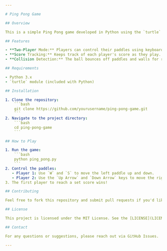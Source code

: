 ```yaml
---

# Ping Pong Game

## Overview

This is a simple Ping Pong game developed in Python using the `turtle` module. The game features two-player gameplay, where each player controls a paddle to hit the ball back and forth. The game includes basic mechanics like collision detection and score tracking.

## Features

- **Two-Player Mode:** Players can control their paddles using keyboard inputs.
- **Score Tracking:** Keeps track of each player's score as they play.
- **Collision Detection:** The ball bounces off paddles and walls for realistic gameplay.

## Requirements

- Python 3.x
- `turtle` module (included with Python)

## Installation

1. Clone the repository:
    ```bash
    git clone https://github.com/yourusername/ping-pong-game.git
    ```
2. Navigate to the project directory:
    ```bash
    cd ping-pong-game
    ```

## How to Play

1. Run the game:
    ```bash
    python ping_pong.py
    ```
2. Control the paddles:
   - Player 1: Use `W` and `S` to move the left paddle up and down.
   - Player 2: Use the `Up Arrow` and `Down Arrow` keys to move the right paddle up and down.
3. The first player to reach a set score wins!

## Contributing

Feel free to fork this repository and submit pull requests if you'd like to contribute.

## License

This project is licensed under the MIT License. See the [LICENSE](LICENSE) file for more details.

## Contact

For any questions or suggestions, please reach out via GitHub Issues.

---
```

